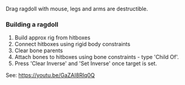 Drag ragdoll with mouse, legs and arms are destructible.  

### Building a ragdoll  

1. Build approx rig from hitboxes  
2. Connect hitboxes using rigid body constraints  
3. Clear bone parents  
4. Attach bones to hitboxes using bone constraints - type 'Child Of'.  
5. Press 'Clear Inverse' and 'Set Inverse' once target is set.

See: <https://youtu.be/GaZAI8RIq0Q>
